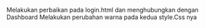 Melakukan perbaikan pada login.html dan menghubungkan dengan Dashboard
Melakukan perubahan warna pada kedua style.Css nya
